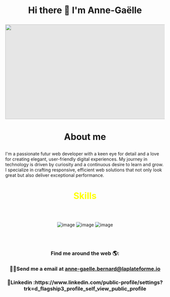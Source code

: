  <h1><p align="center" <h1>  Hi there 👋 I'm Anne-Gaëlle</p> </h1> 

<img style="display: block;-webkit-user-select: none;margin: auto;cursor: zoom-in;background-color: hsl(0, 0%, 90%);" src="https://user-images.githubusercontent.com/74038190/221352995-5ac18bdf-1a19-4f99-bbb6-77559b220470.gif" width="1000" height="300">

 <h1><p align="center" <h1>  About me </p> </h1> 
I'm a passionate futur web developer with a keen eye for detail and a love for creating elegant, user-friendly digital experiences. My journey in technology is driven by curiosity and a continuous desire to learn and grow. I specialize in crafting responsive, efficient web solutions that not only look great but also deliver exceptional performance.


<h1 align="center">
   <strong style="color:yellow;">Skills</strong> 
</h1>
<p>



<br>
<br>
<p align="center"

![image](https://github.com/user-attachments/assets/123c1e1c-21b4-43c9-8d00-8516bc345051)
![image](https://github.com/user-attachments/assets/3500f7bd-3a1d-4309-b1aa-a6f866c7cba2)
![image](https://github.com/user-attachments/assets/f76632e9-df7b-4816-83bf-094db839bc83)
</p>

<br>
<br>

<h3><p align="center" <h1>  Find me around the web 🌎: </p> </h3> 
 <h3><p align="center" 


✍🏾Send me a email at anne-gaelle.bernard@laplateforme.io 

<h3><p align="center" <h1> 💼Linkedin :https://www.linkedin.com/public-profile/settings?trk=d_flagship3_profile_self_view_public_profile <h3> </p>  

